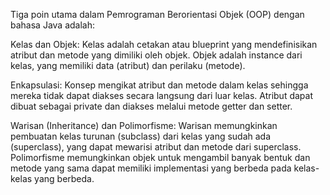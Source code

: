 Tiga poin utama dalam Pemrograman Berorientasi Objek (OOP) dengan bahasa Java adalah:

Kelas dan Objek:
Kelas adalah cetakan atau blueprint yang mendefinisikan atribut dan metode yang dimiliki oleh objek.
Objek adalah instance dari kelas, yang memiliki data (atribut) dan perilaku (metode).

Enkapsulasi:
Konsep mengikat atribut dan metode dalam kelas sehingga mereka tidak dapat diakses secara langsung dari luar kelas.
Atribut dapat dibuat sebagai private dan diakses melalui metode getter dan setter.

Warisan (Inheritance) dan Polimorfisme:
Warisan memungkinkan pembuatan kelas turunan (subclass) dari kelas yang sudah ada (superclass), yang dapat mewarisi atribut dan metode dari superclass.
Polimorfisme memungkinkan objek untuk mengambil banyak bentuk dan metode yang sama dapat memiliki implementasi yang berbeda pada kelas-kelas yang berbeda.